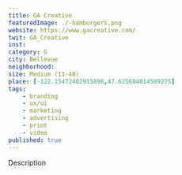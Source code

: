```yaml
---
title: GA Creative
featuredImage: ./-hamburgers.png
website: https://www.gacreative.com/
twit: GA_Creative
inst: 
category: G
city: Bellevue
neighborhood: 
size: Medium (11-40)
place: [-122.15472402915896,47.625684014589275]
tags:
    - branding
    - ux/ui
    - marketing
    - advertising
    - print
    - video
published: true
---
```


Description
